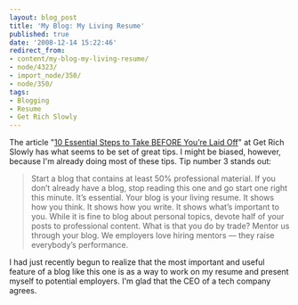 ```yaml
---
layout: blog_post
title: 'My Blog: My Living Resume'
published: true
date: '2008-12-14 15:22:46'
redirect_from:
- content/my-blog-my-living-resume/
- node/4323/
- import_node/350/
- node/350/
tags:
- Blogging
- Resume
- Get Rich Slowly
---
```


The article "[10 Essential Steps to Take BEFORE You’re Laid Off](http://www.getrichslowly.org/blog/2008/12/04/10-essential-steps-to-take-before-youre-laid-off/)" at Get Rich Slowly has what seems to be set of great tips. I might be biased, however, because I'm already doing most of these tips. Tip number 3 stands out:

> Start a blog that contains at least 50% professional material. If you don’t already have a blog, stop reading this one and go start one right this minute. It’s essential. Your blog is your living resume. It shows how you think. It shows how you write. It shows what’s important to you. While it is fine to blog about personal topics, devote half of your posts to professional content. What is that you do by trade? Mentor us through your blog. We employers love hiring mentors — they raise everybody’s performance.

I had just recently begun to realize that the most important and useful feature of a blog like this one is as a way to work on my resume and present myself to potential employers. I'm glad that the CEO of a tech company agrees.
